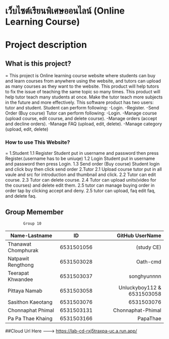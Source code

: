 เว็บไซต์เรียนพิเศษออนไลน์ (Online Learning Course)
=============

# Project description

## What is this project?
= This project is Online learning course website where students can buy and learn courses from anywhere using the website, and tutors can upload as many courses as they want to the website. This product will help tutors to fix the issue of  teaching the same topic so many times. This product will help tutor teach many students at once. Make the tutor teach more subjects in the future and more effectively. This software product has two users: tutor and student.
	Student can perform following:
		-Login.
		-Register.
		-Send Order (Buy course)
	Tutor can perform following:
		-Login.
		-Manage course (upload course, edit course, and delete course).
		-Manage orders (accept and decline orders). 
		-Manage FAQ (upload, edit, delete).
		-Manage category (upload, edit, delete)

### How to use This Website?
= 
1.Student
    1.1 Register 
        Student put in username and password then press Register.(username has to be uniuqe)
    1.2 Login 
        Student put in username and password then press Login.
    1.3 Send order (Buy course)
        Student login and click buy then click send order
2.Tutor 
    2.1 Upload course tutor put in all vaule and src for introduction and thumbnail and click.
    2.2 Tutor can edit course.
    2.3 Tutor can delete course.
    2.4 Tutor can upload units(video for the courses) and delete edit them.
    2.5 tutor can manage buying order in order tap by clicking accept and deny.
    2.5 tutor can upload, faq edit faq, and delete faq.
        




## Group Memember
            Group 10
| Name-Lastname       | ID         | GitHub UserName            |
| ------------------- |:----------:| --------------------------:|
| Thanawat Chomphurak | 6531501056 | (study CE)                 |
| Natpawit Rengthong  | 6531503028 | Oath-cmd                   |
| Teerapat Khwandee   | 6531503037 | songhyunnnn                |
| Pittaya Namab       | 6531503058 | Unluckyboy112 & 6531503058 |
| Sasithon Kaeotang   | 6531503076 | 6531503076                 |
| Chonnaphat Phimal   | 6531503131 | Chonnaphat-Phimal          |
| Pa Pa Thae Khaing   | 6531503166 | PapaThae                   |


##Cloud Url
Here ---> https://lab-cd-rxj5traxpa-uc.a.run.app/